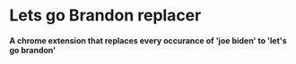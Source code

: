 # Lets go Brandon replacer
#### A chrome extension that replaces every occurance of 'joe biden' to 'let's go brandon'